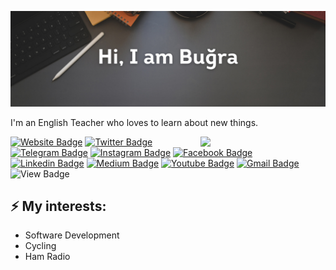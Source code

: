 ![Header image](https://github.com/bcanata/bcanata/blob/main/header.png)

I'm an English Teacher who loves to learn about new things.

<img align='right' src='https://media.giphy.com/media/bcKmIWkUMCjVm/giphy.gif' width='200"'>


[![Website Badge](https://img.shields.io/badge/-bugracanata.com.tr-e34f26?style=flat-square&logo=HTML5&logoColor=white&link=https://bugracanata.com.tr/)](https://bugracanata.com.tr/)
[![Twitter Badge](https://img.shields.io/badge/-bugrateacher-2CA5E0?style=flat-square&logo=twitter&logoColor=white&link=https://twitter.com/bugrateacher/)](https://twitter.com/bugrateacher)
[![Telegram Badge](https://img.shields.io/badge/-bug_ra-2CA5E0?style=flat-square&logo=telegram&logoColor=white&link=https://t.me/bug_ra/)](https://t.me/bug_ra/)
[![Instagram Badge](https://img.shields.io/badge/-bugracanata-e4405f?style=flat-square&logo=Instagram&logoColor=white&link=https://www.instagram.com/bugracanata/)](https://www.instagram.com/bugracanata/)
[![Facebook Badge](https://img.shields.io/badge/-canata-1877F2?style=flat-square&logo=facebook&logoColor=white&link=https://facebook.com/canata)](https://facebook.com/canata)
[![Linkedin Badge](https://img.shields.io/badge/-canata-blue?style=flat-square&logo=Linkedin&logoColor=white&link=https://www.linkedin.com/in/canata/)](https://www.linkedin.com/in/canata/)
[![Medium Badge](https://img.shields.io/badge/-bugracanata-12100E?style=flat-square&logo=Medium&logoColor=white&link=https://medium.com/@bugracanata)](https://medium.com/@bugracanata)
[![Youtube Badge](https://img.shields.io/badge/-Buğra-Hoca-FF0000?style=flat-square&logo=Youtube&logoColor=white&link=https://www.youtube.com/channel/UCAhzhgIOmzY317fisHEsPXg)](https://www.youtube.com/channel/UCAhzhgIOmzY317fisHEsPXg)
[![Gmail Badge](https://img.shields.io/badge/-bcanata@gmail.com-d14836?style=flat-square&logo=Gmail&logoColor=white&link=mailto:bcanata@gmail.com)](mailto:bcanata@gmail.com)
![View Badge](https://komarev.com/ghpvc/?username=bcanata&label=views&color=000000&style=flat-square)

## ⚡ My interests:
- Software Development
- Cycling
- Ham Radio

